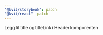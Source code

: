 ```yaml
---
"@kvib/storybook": patch
"@kvib/react": patch
---
```


Legg til title og titleLink i Header komponenten
